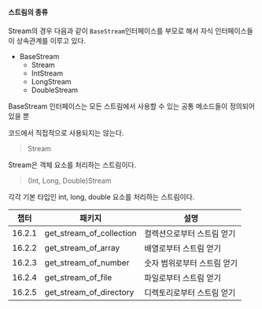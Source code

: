 #### 스트림의 종류

Stream의 경우 다음과 같이 `BaseStream`인터페이스를 부모로 해서 자식 인터페이스들이 상속관계를 이루고 있다.

- BaseStream
    - Stream
    - IntStream
    - LongStream
    - DoubleStream
    
BaseStream 인터페이스는 모든 스트림에서 사용할 수 있는 공통 메소드들이 정의되어 있을 뿐

코드에서 직접적으로 사용되지는 않는다.

> Stream

Stream은 객체 요소를 처리하는 스트림이다.

> (Int, Long, Double)Stream

각각 기본 타입인 int, long, double 요소를 처리하는 스트림이다.

| 챕터 | 패키지 | 설명 |
| --- | --- | --- |
| 16.2.1 | get_stream_of_collection | 컬렉션으로부터 스트림 얻기 |
| 16.2.2 | get_stream_of_array | 배열로부터 스트림 얻기 |
| 16.2.3 | get_stream_of_number | 숫자 범위로부터 스트림 얻기 |
| 16.2.4 | get_stream_of_file | 파일로부터 스트림 얻기 |
| 16.2.5 | get_stream_of_directory | 디렉토리로부터 스트림 얻기 |